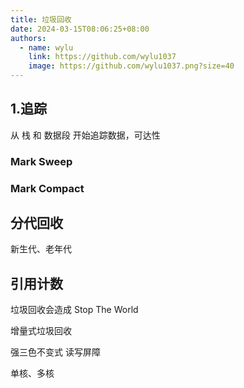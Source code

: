 ```yaml
---
title: 垃圾回收
date: 2024-03-15T08:06:25+08:00
authors:
  - name: wylu
    link: https://github.com/wylu1037
    image: https://github.com/wylu1037.png?size=40
---
```


## 1.追踪

从 栈 和 数据段 开始追踪数据，可达性

### Mark Sweep

### Mark Compact

## 分代回收

新生代、老年代

## 引用计数

垃圾回收会造成
Stop The World

增量式垃圾回收

强三色不变式
读写屏障

单核、多核

